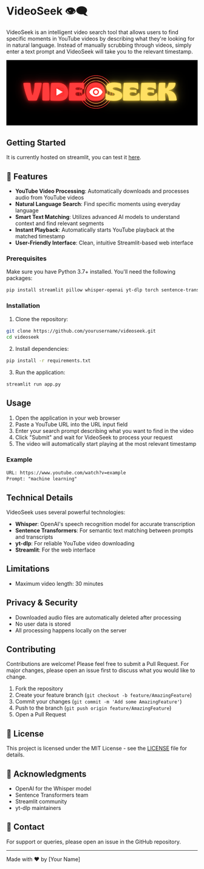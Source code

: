 # VideoSeek 👁️‍🗨️

VideoSeek is an intelligent video search tool that allows users to find specific moments in YouTube videos by describing what they're looking for in natural language. Instead of manually scrubbing through videos, simply enter a text prompt and VideoSeek will take you to the relevant timestamp.

![VideoSeek Logo](logo.png)


## Getting Started

It is currently hosted on streamlit, you can test it [here](https://videoseek.streamlit.app/).


## 🌟 Features

- **YouTube Video Processing**: Automatically downloads and processes audio from YouTube videos
- **Natural Language Search**: Find specific moments using everyday language
- **Smart Text Matching**: Utilizes advanced AI models to understand context and find relevant segments
- **Instant Playback**: Automatically starts YouTube playback at the matched timestamp
- **User-Friendly Interface**: Clean, intuitive Streamlit-based web interface

### Prerequisites

Make sure you have Python 3.7+ installed. You'll need the following packages:

```bash
pip install streamlit pillow whisper-openai yt-dlp torch sentence-transformers
```

### Installation

1. Clone the repository:
```bash
git clone https://github.com/yourusername/videoseek.git
cd videoseek
```

2. Install dependencies:
```bash
pip install -r requirements.txt
```

3. Run the application:
```bash
streamlit run app.py
```

## Usage

1. Open the application in your web browser
2. Paste a YouTube URL into the URL input field
3. Enter your search prompt describing what you want to find in the video
4. Click "Submit" and wait for VideoSeek to process your request
5. The video will automatically start playing at the most relevant timestamp

### Example

```plaintext
URL: https://www.youtube.com/watch?v=example
Prompt: "machine learning"
```

## Technical Details

VideoSeek uses several powerful technologies:

- **Whisper**: OpenAI's speech recognition model for accurate transcription
- **Sentence Transformers**: For semantic text matching between prompts and transcripts
- **yt-dlp**: For reliable YouTube video downloading
- **Streamlit**: For the web interface

## Limitations

- Maximum video length: 30 minutes

## Privacy & Security

- Downloaded audio files are automatically deleted after processing
- No user data is stored
- All processing happens locally on the server

## Contributing

Contributions are welcome! Please feel free to submit a Pull Request. For major changes, please open an issue first to discuss what you would like to change.

1. Fork the repository
2. Create your feature branch (`git checkout -b feature/AmazingFeature`)
3. Commit your changes (`git commit -m 'Add some AmazingFeature'`)
4. Push to the branch (`git push origin feature/AmazingFeature`)
5. Open a Pull Request

## 📄 License

This project is licensed under the MIT License - see the [LICENSE](LICENSE) file for details.

## 👏 Acknowledgments

- OpenAI for the Whisper model
- Sentence Transformers team
- Streamlit community
- yt-dlp maintainers

## 📧 Contact

For support or queries, please open an issue in the GitHub repository.

---

Made with ❤️ by [Your Name]
